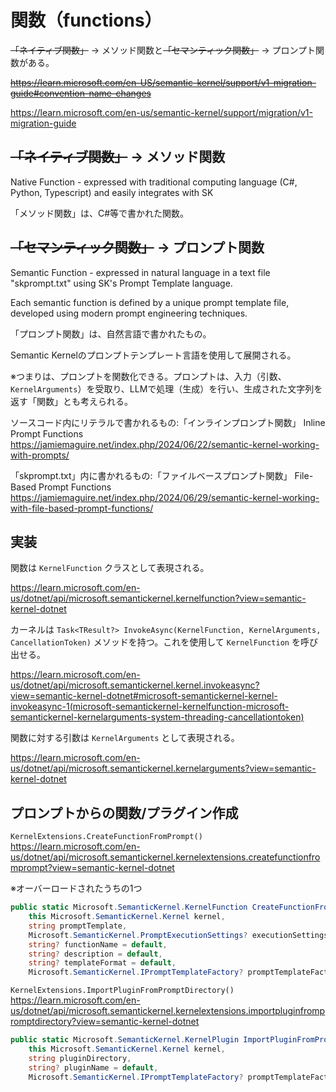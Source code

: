 # 関数（functions）

~~「ネイティブ関数」~~ → メソッド関数と~~「セマンティック関数」~~ → プロンプト関数がある。

~~https://learn.microsoft.com/en-US/semantic-kernel/support/v1-migration-guide#convention-name-changes~~

https://learn.microsoft.com/en-us/semantic-kernel/support/migration/v1-migration-guide

## ~~「ネイティブ関数」~~ → メソッド関数

Native Function - expressed with traditional computing language (C#, Python, Typescript) and easily integrates with SK

「メソッド関数」は、C#等で書かれた関数。

## ~~「セマンティック関数」~~ → プロンプト関数

Semantic Function - expressed in natural language in a text file "skprompt.txt" using SK's Prompt Template language. 

Each semantic function is defined by a unique prompt template file, developed using modern prompt engineering techniques.

「プロンプト関数」は、自然言語で書かれたもの。

Semantic Kernelのプロンプトテンプレート言語を使用して展開される。

※つまりは、プロンプトを関数化できる。プロンプトは、入力（引数、`KernelArguments`）を受取り、LLMで処理（生成）を行い、生成された文字列を返す「関数」とも考えられる。

ソースコード内にリテラルで書かれるもの:「インラインプロンプト関数」
Inline Prompt Functions
https://jamiemaguire.net/index.php/2024/06/22/semantic-kernel-working-with-prompts/

「skprompt.txt」内に書かれるもの:「ファイルベースプロンプト関数」
File-Based Prompt Functions
https://jamiemaguire.net/index.php/2024/06/29/semantic-kernel-working-with-file-based-prompt-functions/


## 実装

関数は `KernelFunction` クラスとして表現される。

https://learn.microsoft.com/en-us/dotnet/api/microsoft.semantickernel.kernelfunction?view=semantic-kernel-dotnet

カーネルは `Task<TResult?> InvokeAsync(KernelFunction, KernelArguments, CancellationToken)` メソッドを持つ。これを使用して `KernelFunction` を呼び出せる。

https://learn.microsoft.com/en-us/dotnet/api/microsoft.semantickernel.kernel.invokeasync?view=semantic-kernel-dotnet#microsoft-semantickernel-kernel-invokeasync-1(microsoft-semantickernel-kernelfunction-microsoft-semantickernel-kernelarguments-system-threading-cancellationtoken)

関数に対する引数は `KernelArguments` として表現される。

https://learn.microsoft.com/en-us/dotnet/api/microsoft.semantickernel.kernelarguments?view=semantic-kernel-dotnet



## プロンプトからの関数/プラグイン作成

`KernelExtensions.CreateFunctionFromPrompt()` https://learn.microsoft.com/en-us/dotnet/api/microsoft.semantickernel.kernelextensions.createfunctionfromprompt?view=semantic-kernel-dotnet

※オーバーロードされたうちの1つ

```c#
public static Microsoft.SemanticKernel.KernelFunction CreateFunctionFromPrompt (
    this Microsoft.SemanticKernel.Kernel kernel, 
    string promptTemplate, 
    Microsoft.SemanticKernel.PromptExecutionSettings? executionSettings = default, 
    string? functionName = default, 
    string? description = default, 
    string? templateFormat = default, 
    Microsoft.SemanticKernel.IPromptTemplateFactory? promptTemplateFactory = default);
```

`KernelExtensions.ImportPluginFromPromptDirectory()` https://learn.microsoft.com/en-us/dotnet/api/microsoft.semantickernel.kernelextensions.importpluginfrompromptdirectory?view=semantic-kernel-dotnet

```c#
public static Microsoft.SemanticKernel.KernelPlugin ImportPluginFromPromptDirectory (
    this Microsoft.SemanticKernel.Kernel kernel, 
    string pluginDirectory, 
    string? pluginName = default, 
    Microsoft.SemanticKernel.IPromptTemplateFactory? promptTemplateFactory = default);
```
